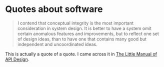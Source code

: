 # Quotes about software

> I contend that conceptual integrity is the most important consideration in
> system design. It is better to have a system omit certain anomalous features
> and improvements, but to reflect one set of design ideas, than to have one
> that contains many good but independent and uncoordinated ideas.

This is actually a quote of a quote. I came across it in
[The Little Manual of API Design](https://github.com/papers-we-love/papers-we-love/blob/7c801a1090fc8ae75a8fc35ebc2881001f9fa436/api_design/api-design.pdf).

